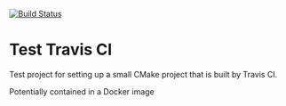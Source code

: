 [![Build Status](https://app.travis-ci.com/ulrikus/test-travis-ci.svg?branch=main)](https://app.travis-ci.com/ulrikus/test-travis-ci)
# Test Travis CI
Test project for setting up a small CMake project that is built by Travis CI.

Potentially contained in a Docker image
